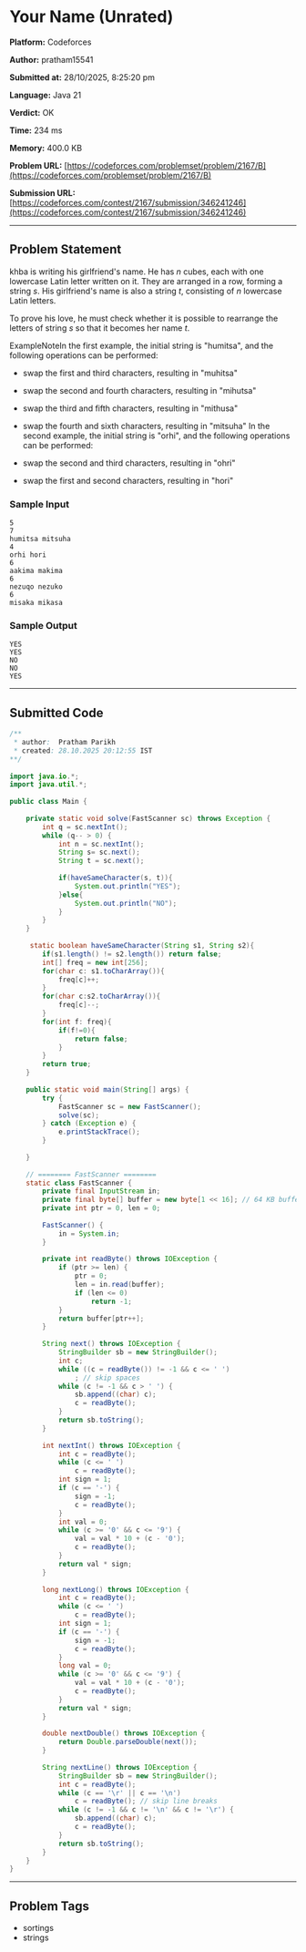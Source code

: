 
# Your Name (Unrated)

**Platform:** Codeforces  

**Author:** pratham15541  

**Submitted at:** 28/10/2025, 8:25:20 pm  

**Language:** Java 21  

**Verdict:** OK  

**Time:** 234 ms  

**Memory:** 400.0 KB  

**Problem URL:** [https://codeforces.com/problemset/problem/2167/B](https://codeforces.com/problemset/problem/2167/B)  

**Submission URL:** [https://codeforces.com/contest/2167/submission/346241246](https://codeforces.com/contest/2167/submission/346241246)  

---

## Problem Statement
khba is writing his girlfriend's name. He has $n$ cubes, each with one lowercase Latin letter written on it. They are arranged in a row, forming a string $s$. His girlfriend's name is also a string $t$, consisting of $n$ lowercase Latin letters.

To prove his love, he must check whether it is possible to rearrange the letters of string $s$ so that it becomes her name $t$.

ExampleNoteIn the first example, the initial string is "humitsa", and the following operations can be performed: 

 
*  swap the first and third characters, resulting in "muhitsa" 
*  swap the second and fourth characters, resulting in "mihutsa" 
*  swap the third and fifth characters, resulting in "mithusa" 
*  swap the fourth and sixth characters, resulting in "mitsuha" In the second example, the initial string is "orhi", and the following operations can be performed: 

 
*  swap the second and third characters, resulting in "ohri" 
*  swap the first and second characters, resulting in "hori"

### Sample Input
```
5
7
humitsa mitsuha
4
orhi hori
6
aakima makima
6
nezuqo nezuko
6
misaka mikasa
```

### Sample Output
```
YES
YES
NO
NO
YES
```

---

## Submitted Code

```java
/**
 * author:  Pratham Parikh
 * created: 28.10.2025 20:12:55 IST
**/
 
import java.io.*;
import java.util.*;
 
public class Main {
 
    private static void solve(FastScanner sc) throws Exception {
        int q = sc.nextInt();
        while (q-- > 0) {
            int n = sc.nextInt();
            String s= sc.next();
            String t = sc.next();
            
            if(haveSameCharacter(s, t)){
                System.out.println("YES");
            }else{
                System.out.println("NO");
            }
        }
    }
 
     static boolean haveSameCharacter(String s1, String s2){
        if(s1.length() != s2.length()) return false;
        int[] freq = new int[256];
        for(char c: s1.toCharArray()){
            freq[c]++;
        }
        for(char c:s2.toCharArray()){
            freq[c]--;
        }
        for(int f: freq){
            if(f!=0){
                return false;
            }
        }
        return true;
    }
 
    public static void main(String[] args) {
        try {
            FastScanner sc = new FastScanner();
            solve(sc);
        } catch (Exception e) {
            e.printStackTrace();
        }
 
    }
 
    // ======== FastScanner ========
    static class FastScanner {
        private final InputStream in;
        private final byte[] buffer = new byte[1 << 16]; // 64 KB buffer
        private int ptr = 0, len = 0;
 
        FastScanner() {
            in = System.in;
        }
 
        private int readByte() throws IOException {
            if (ptr >= len) {
                ptr = 0;
                len = in.read(buffer);
                if (len <= 0)
                    return -1;
            }
            return buffer[ptr++];
        }
 
        String next() throws IOException {
            StringBuilder sb = new StringBuilder();
            int c;
            while ((c = readByte()) != -1 && c <= ' ')
                ; // skip spaces
            while (c != -1 && c > ' ') {
                sb.append((char) c);
                c = readByte();
            }
            return sb.toString();
        }
 
        int nextInt() throws IOException {
            int c = readByte();
            while (c <= ' ')
                c = readByte();
            int sign = 1;
            if (c == '-') {
                sign = -1;
                c = readByte();
            }
            int val = 0;
            while (c >= '0' && c <= '9') {
                val = val * 10 + (c - '0');
                c = readByte();
            }
            return val * sign;
        }
 
        long nextLong() throws IOException {
            int c = readByte();
            while (c <= ' ')
                c = readByte();
            int sign = 1;
            if (c == '-') {
                sign = -1;
                c = readByte();
            }
            long val = 0;
            while (c >= '0' && c <= '9') {
                val = val * 10 + (c - '0');
                c = readByte();
            }
            return val * sign;
        }
 
        double nextDouble() throws IOException {
            return Double.parseDouble(next());
        }
 
        String nextLine() throws IOException {
            StringBuilder sb = new StringBuilder();
            int c = readByte();
            while (c == '\r' || c == '\n')
                c = readByte(); // skip line breaks
            while (c != -1 && c != '\n' && c != '\r') {
                sb.append((char) c);
                c = readByte();
            }
            return sb.toString();
        }
    }
}
```

---

## Problem Tags
- sortings
- strings
